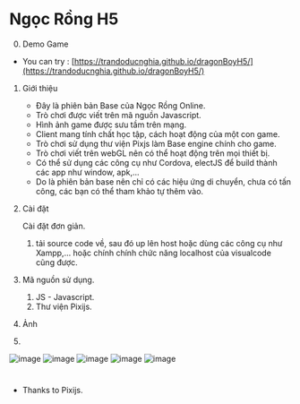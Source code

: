 ﻿# Ngọc Rồng  H5
0. Demo Game
- You can try : [https://trandoducnghia.github.io/dragonBoyH5/](https://trandoducnghia.github.io/dragonBoyH5/)
1. Giới thiệu
    
    - Đây là phiên bản Base của Ngọc Rồng Online.
    - Trò chơi được viết trên mã nguồn Javascript.
    - Hình ảnh game được sưu tầm trên mạng.
    - Client mang tính chất học tập, cách hoạt động của một con game.
    - Trò chơi sử dụng thư viện Pixjs làm Base engine chính cho game.
    - Trò chơi viết trên webGL nên có thể hoạt động trên mọi thiết bị.
    - Có thể sử dụng các công cụ như Cordova, electJS để build thành các app như window, apk,...
    - Do là phiên bản base nên chỉ có các hiệu ứng di chuyển, chưa có tấn công, các bạn có thể tham khảo tự thêm vào.


2. Cài đặt

    Cài đặt đơn giản.
    1. tải source code về, sau đó up lên host hoặc dùng các công cụ như Xampp,... hoặc chính chính chức năng localhost của visualcode cũng được.


3. Mã nguồn sử dụng.
    1. JS - Javascript.
    2. Thư viện Pixijs.

4. Ảnh
5. 
![image](https://github.com/trandoducnghia/dragonBoyH5/assets/20983238/8d14e255-68e7-4987-bb6e-0c3f480f4a53)
![image](https://github.com/trandoducnghia/dragonBoyH5/assets/20983238/1f048782-978e-48cc-a1af-149d5ad49eae)
![image](https://github.com/trandoducnghia/dragonBoyH5/assets/20983238/6183c339-2bd8-46fc-ac36-87730a602b7d)
![image](https://github.com/trandoducnghia/dragonBoyH5/assets/20983238/629dcafc-46fc-4f40-b972-bc5ac1be57fc)
![image](https://github.com/trandoducnghia/dragonBoyH5/assets/20983238/f9d606a0-1be5-4644-a61b-8724ed2731e5)




#

- Thanks to Pixijs.
